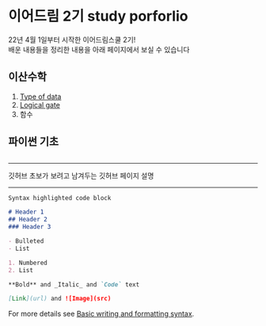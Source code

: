 # 이어드림 2기 study porforlio

22년 4월 1일부터 시작한 이어드림스쿨 2기!   
배운 내용들을 정리한 내용을 아래 페이지에서 보실 수 있습니다 


## 이산수학

1. [Type of data](1.Types_of_data_DiscreteMath.html)<br/>
2. [Logical gate](2.Logical_gate.html) <br/>
3. 함수

## 파이썬 기초

##

<hr/>
깃허브 초보가 보려고 남겨두는 깃허브 페이지 설명   
<hr/>

```markdown
Syntax highlighted code block

# Header 1
## Header 2
### Header 3

- Bulleted
- List

1. Numbered
2. List

**Bold** and _Italic_ and `Code` text

[Link](url) and ![Image](src)
```

For more details see [Basic writing and formatting syntax](https://docs.github.com/en/github/writing-on-github/getting-started-with-writing-and-formatting-on-github/basic-writing-and-formatting-syntax).
